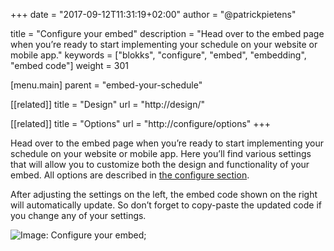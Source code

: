 +++
date            = "2017-09-12T11:31:19+02:00"
author          = "@patrickpietens"

title           = "Configure your embed"
description     = "Head over to the embed page when you’re ready to start implementing your schedule on your website or mobile app."
keywords        = ["blokks", "configure", "embed", "embedding", "embed code"]
weight          = 301

[menu.main]
parent          = "embed-your-schedule"

[[related]]
title = "Design"
url = "http://design/"

[[related]]
title = "Options"
url = "http://configure/options"
+++

Head over to the embed page when you’re ready to start implementing your schedule on your website or mobile app. Here you’ll find various settings that will allow you to customize both the design and functionality of your embed. All options are described in [the configure section](http://configure/options).

After adjusting the settings on the left, the embed code shown on the right will automatically update. So don’t forget to copy-paste the updated code if you change any of your settings.

![Image: Configure your embed](http://embed);